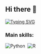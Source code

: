 ## Hi there 👋

[![Typing SVG](https://readme-typing-svg.herokuapp.com/?color=FFFFFF&size=35&center=true&vCenter=true&width=1000&lines=Hi!+My+name+is+Miguel+Bringel;I'm+20+years+old;I'm+from+Brazil;Data+Scientist;Be+Welcome!+:%29)](https://git.io/typing-svg)

### Main skills:
![Python](https://img.shields.io/badge/Python-3776AB?style=for-the-badge&logo=python&logoColor=white)&nbsp;
![R](https://img.shields.io/badge/R-276DC3?style=for-the-badge&logo=r&logoColor=white)&nbsp;
